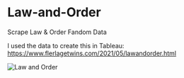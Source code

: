 # Law-and-Order
Scrape Law &amp; Order Fandom Data

I used the data to create this in Tableau: https://www.flerlagetwins.com/2021/05/lawandorder.html

![Law and Order](https://1.bp.blogspot.com/-772AvACRoE4/YJblD546ujI/AAAAAAAATrM/NeEWj-NO3esswBnr7BfSUqoaUVkxLhjkACLcBGAsYHQ/s16000/The%2BLaw%2B%2526%2BOrder%2BUniverse.png)
